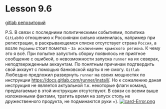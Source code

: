 # Lesson 9.6

[gitlab репозиторий](https://gitlab.com/cryptowebdeveloper/netology)

P.S. В связи с последними политическими событиями, политика `GitLab`по отношению к Россиянам сильно изменилась, например при регистрации, в раскрывающемся списке отсутствует страна `Россия`, а возле `Украины` стоит пометка - `За исключением крымского региона`. К чему это я всё. При попытке запустить сборку появилось не приятное сообщение с ошибкой, о невозможности запуска `runner` на их северах, неподтвержденным аккаунтам. По понятным причинам подтвердить свой аккаунт с помощью банковской карты я не смогу. `Gitlab` Любездно предложил развернуть `runner` на своих мощностях по инструкции https://docs.gitlab.com/runner/install/. Но к сожалению даная инструкция не является актуальной т.к. некоторые флаги команд, предлагаемые в этой инструкции отсутствуют. В связи со всеми выше изложенными фактами, тратить время на запуск столь не дружественного продукта, не подминаются руки =).
[![card-Error.png](https://i.postimg.cc/KzzjCfqf/card-Error.png)](https://postimg.cc/4KDX96TH)
